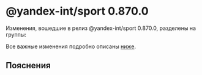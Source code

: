 # @yandex-int/sport 0.870.0

<!-- ЧЕЛОВЕЧЕСКОЕ ВСТУПЛЕНИЕ -->

Изменения, вошедшие в релиз @yandex-int/sport 0.870.0, разделены на группы:

Все важные изменения подробно описаны [ниже](#Пояснения).

## Пояснения

